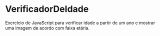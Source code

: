 # VerificadorDeIdade
Exercício de JavaScript para verificar idade a partir de um ano e mostrar uma imagem de acordo com faixa etária.

